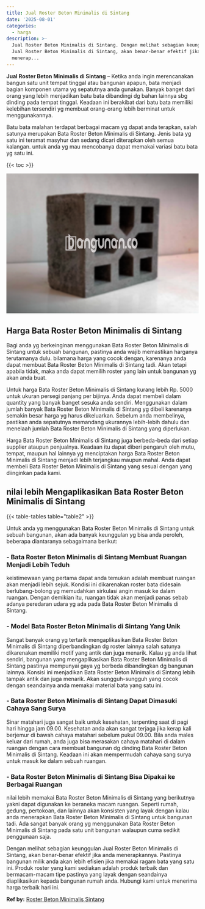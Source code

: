 ```yaml
---
title: Jual Roster Beton Minimalis di Sintang
date: '2025-08-01'
categories:
  - harga
description: >-
  Jual Roster Beton Minimalis di Sintang. Dengan melihat sebagian keunggulan
  Jual Roster Beton Minimalis di Sintang, akan benar-benar efektif jika anda
  menerap...
---
```


**Jual Roster Beton Minimalis di Sintang** – Ketika anda ingin merencanakan bangun satu unit tempat tinggal atau bangunan apapun, bata menjadi bagian komponen utama yg sepatutnya anda gunakan. Banyak banget dari orang yang lebih menjadikan batu bata dibandingi dg bahan lainnya sbg dinding pada tempat tinggal. Keadaan ini berakibat dari batu bata memiliki kelebihan tersendiri yg membuat orang-orang lebih berminat untuk menggunakannya.

Batu bata malahan terdapat berbagai macam yg dapat anda terapkan, salah satunya merupakan Bata Roster Beton Minimalis di Sintang. Jenis bata yg satu ini teramat masyhur dan sedang dicari diterapkan oleh semua kalangan. untuk anda yg mau mencobanya dapat memakai variasi batu bata yg satu ini.

{{< toc >}}

![Jual Roster Beton Minimalis di Sintang](/images/bata-roster-minimalis-18.png)

## Harga Bata Roster Beton Minimalis di Sintang

Bagi anda yg berkeinginan menggunakan Bata Roster Beton Minimalis di Sintang untuk sebuah bangunan, pastinya anda wajib memastikan harganya terutamanya dulu. bilamana harga yang cocok dengan, karenanya anda dapat membuat Bata Roster Beton Minimalis di Sintang tadi. Akan tetapi apabila tidak, maka anda dapat memilih roster yang lain untuk bangunan yg akan anda buat.

Untuk harga Bata Roster Beton Minimalis di Sintang kurang lebih Rp. 5000 untuk ukuran persegi panjang per bijinya. Anda dapat membeli dalam quantity yang banyak banget sesuka anda sendiri. Menggunakan dalam jumlah banyak Bata Roster Beton Minimalis di Sintang yg dibeli karenanya semakin besar harga yg harus dikeluarkan. Sebelum anda membelinya, pastikan anda sepatutnya memandang ukurannya lebih-lebih dahulu dan menelaah jumlah Bata Roster Beton Minimalis di Sintang yang diperlukan.

Harga Bata Roster Beton Minimalis di Sintang juga berbeda-beda dari setiap supplier ataupun penjualnya. Keadaan itu dapat diberi pengaruh oleh mutu, tempat, maupun hal lainnya yg menciptakan harga Bata Roster Beton Minimalis di Sintang menjadi lebih terjangkau maupun mahal. Anda dapat membeli Bata Roster Beton Minimalis di Sintang yang sesuai dengan yang diinginkan pada kami.

## nilai lebih Mengaplikasikan Bata Roster Beton Minimalis di Sintang

{{< table-tables table="table2" >}}

Untuk anda yg menggunakan Bata Roster Beton Minimalis di Sintang untuk sebuah bangunan, akan ada banyak keunggulan yg bisa anda peroleh, beberapa diantaranya sebagaimana berikut:

### \- Bata Roster Beton Minimalis di Sintang Membuat Ruangan Menjadi Lebih Teduh

keistimewaan yang pertama dapat anda temukan adalah membuat ruangan akan menjadi lebih sejuk. Kondisi ini dikarenakan roster bata didesain berlubang-bolong yg memudahkan sirkulasi angin masuk ke dalam ruangan. Dengan demikian itu, ruangan tidak akan menjadi panas sebab adanya peredaran udara yg ada pada Bata Roster Beton Minimalis di Sintang.

### \- Model Bata Roster Beton Minimalis di Sintang Yang Unik

Sangat banyak orang yg tertarik mengaplikasikan Bata Roster Beton Minimalis di Sintang diperbandingkan dg roster lainnya salah satunya dikarenakan memiliki motif yang antik dan juga menarik. Kalau yg anda lihat sendiri, bangunan yang mengaplikasikan Bata Roster Beton Minimalis di Sintang pastinya mempunyai gaya yg berbeda dibandingkan dg bangunan lainnya. Konsisi ini menjadikan Bata Roster Beton Minimalis di Sintang lebih tampak antik dan juga menarik. Akan sungguh-sungguh yang cocok dengan seandainya anda memakai material bata yang satu ini.

### \- Bata Roster Beton Minimalis di Sintang Dapat Dimasuki Cahaya Sang Surya

Sinar matahari juga sangat baik untuk kesehatan, terpenting saat di pagi hari hingga jam 09.00. Kesehatan anda akan sangat terjaga jika kerap kali berjemur di bawah cahaya matahari sebelum pukul 09.00. Bila anda males keluar dari rumah, anda juga bisa merasakan cahaya matahari di dalam ruangan dengan cara membuat bangunan dg dinding Bata Roster Beton Minimalis di Sintang. Keadaan ini akan mempermudah cahaya sang surya untuk masuk ke dalam sebuah ruangan.

### \- Bata Roster Beton Minimalis di Sintang Bisa Dipakai ke Berbagai Ruangan

nilai lebih memakai Bata Roster Beton Minimalis di Sintang yang berikutnya yakni dapat digunakan ke beraneka macam ruangan. Seperti rumah, gedung, pertokoan, dan lainnya akan konsisten yang layak dengan kalau anda menerapkan Bata Roster Beton Minimalis di Sintang untuk bangunan tadi. Ada sangat banyak orang yg menggunakan Bata Roster Beton Minimalis di Sintang pada satu unit bangunan walaupun cuma sedikit penggunaan saja.

Dengan melihat sebagian keunggulan Jual Roster Beton Minimalis di Sintang, akan benar-benar efektif jika anda menerapkannya. Pastinya bangunan milik anda akan lebih efisien jika memakai ragam bata yang satu ini. Produk roster yang kami sediakan adalah produk terbaik dan bermacam-macam tipe pastinya yang layak dengan seandainya diaplikasikan kepada bangunan rumah anda. Hubungi kami untuk menerima harga terbaik hari ini.

**Ref by:** [Roster Beton Minimalis Sintang](https://id.wikipedia.org/wiki/Roster)
